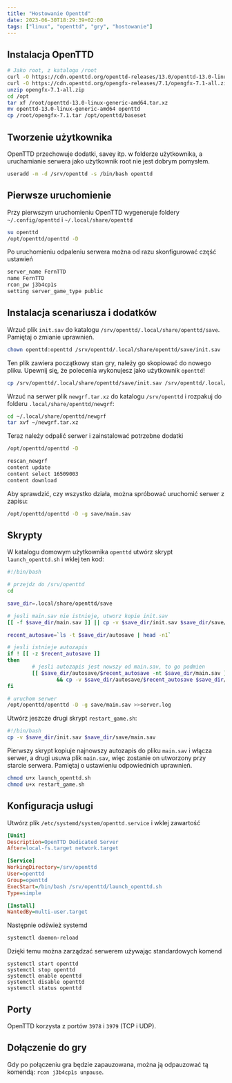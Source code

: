 ```yaml
---
title: "Hostowanie Openttd"
date: 2023-06-30T18:29:39+02:00
tags: ["linux", "openttd", "gry", "hostowanie"]
---
```


## Instalacja OpenTTD
```bash
# Jako root, z katalogu /root
curl -O https://cdn.openttd.org/openttd-releases/13.0/openttd-13.0-linux-generic-amd64.tar.xz
curl -O https://cdn.openttd.org/opengfx-releases/7.1/opengfx-7.1-all.zip
unzip opengfx-7.1-all.zip
cd /opt
tar xf /root/openttd-13.0-linux-generic-amd64.tar.xz
mv openttd-13.0-linux-generic-amd64 openttd
cp /root/opengfx-7.1.tar /opt/openttd/baseset
```
## Tworzenie użytkownika
OpenTTD przechowuje dodatki, savey itp. w folderze użytkownika, a uruchamianie serwera jako użytkownik root nie jest dobrym pomysłem.
```bash
useradd -m -d /srv/openttd -s /bin/bash openttd
```
## Pierwsze uruchomienie
Przy pierwszym uruchomieniu OpenTTD wygeneruje foldery `~/.config/openttd` i `~/.local/share/openttd`
```bash
su openttd
/opt/openttd/openttd -D
```
Po uruchomieniu odpaleniu serwera można od razu skonfigurować część ustawień
```bash
server_name FernTTD
name FernTTD
rcon_pw j3b4cp1s
setting server_game_type public
```
## Instalacja scenariusza i dodatków
Wrzuć plik `init.sav` do katalogu `/srv/openttd/.local/share/openttd/save`. Pamiętaj o zmianie uprawnień.
```bash
chown openttd:openttd /srv/openttd/.local/share/openttd/save/init.sav
```
Ten plik zawiera początkowy stan gry, należy go skopiować do nowego pliku. Upewnij się, że polecenia wykonujesz jako użytkownik `openttd`!
```bash
cp /srv/openttd/.local/share/openttd/save/init.sav /srv/openttd/.local/share/openttd/save/main.sav
```
Wrzuć na serwer plik `newgrf.tar.xz` do katalogu `/srv/openttd` i rozpakuj do folderu `.local/share/openttd/newgrf`:
```bash
cd ~/.local/share/openttd/newgrf
tar xvf ~/newgrf.tar.xz
```
Teraz należy odpalić serwer i zainstalować potrzebne dodatki
```bash
/opt/openttd/openttd -D
```
```bash
rescan_newgrf
content update
content select 16509003
content download
```
Aby sprawdzić, czy wszystko działa, można spróbować uruchomić serwer z zapisu:
```bash
/opt/openttd/openttd -D -g save/main.sav
```
## Skrypty
W katalogu domowym użytkownika `openttd` utwórz skrypt `launch_openttd.sh` i wklej ten kod:
```bash
#!/bin/bash

# przejdz do /srv/openttd
cd

save_dir=.local/share/openttd/save

# jesli main.sav nie istnieje, utworz kopie init.sav
[[ -f $save_dir/main.sav ]] || cp -v $save_dir/init.sav $save_dir/save/main.sav

recent_autosave=`ls -t $save_dir/autosave | head -n1`

# jesli istnieje autozapis
if ! [[ -z $recent_autosave ]]
then
        # jesli autozapis jest nowszy od main.sav, to go podmien
        [[ $save_dir/autosave/$recent_autosave -nt $save_dir/main.sav ]] \
                && cp -v $save_dir/autosave/$recent_autosave $save_dir/main.sav
fi

# uruchom serwer
/opt/openttd/openttd -D -g save/main.sav >>server.log
```
Utwórz jeszcze drugi skrypt `restart_game.sh`:
```bash
#!/bin/bash
cp -v $save_dir/init.sav $save_dir/save/main.sav
```
Pierwszy skrypt kopiuje najnowszy autozapis do pliku `main.sav` i włącza serwer, a drugi usuwa plik `main.sav`, więc zostanie on utworzony przy starcie serwera.
Pamiętaj o ustawieniu odpowiednich uprawnień.
```bash
chmod u+x launch_openttd.sh
chmod u+x restart_game.sh
```
## Konfiguracja usługi
Utwórz plik `/etc/systemd/system/openttd.service` i wklej zawartość
```cfg
[Unit]
Description=OpenTTD Dedicated Server
After=local-fs.target network.target

[Service]
WorkingDirectory=/srv/openttd
User=openttd
Group=openttd
ExecStart=/bin/bash /srv/openttd/launch_openttd.sh
Type=simple

[Install]
WantedBy=multi-user.target
```
Następnie odśwież systemd
```bash
systemctl daemon-reload
```
Dzięki temu można zarządzać serwerem używając standardowych komend
```
systemctl start openttd
systemctl stop openttd
systemctl enable openttd
systemctl disable openttd
systemctl status openttd
```
## Porty
OpenTTD korzysta z portów `3978` i `3979` (TCP i UDP).
## Dołączenie do gry
Gdy po połączeniu gra będzie zapauzowana, można ją odpauzować tą komendą: `rcon j3b4cp1s unpause`.
